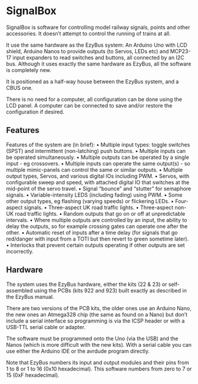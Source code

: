 # SignalBox

SignalBox is software for controlling model railway signals, points and other accessories. It doesn’t attempt to control the running of trains at all. 

It use the same hardware as the EzyBus system: An Arduino Uno with LCD shield, Arduino Nanos to provide outputs (to Servos, LEDs etc) and MCP23-17 input expanders to read switches and buttons, all connected by an I2C bus. Although it uses exactly the same hardware as EzyBus, all the software is completely new.

It is positioned as a half-way house between the EzyBus system, and a CBUS one.

There is no need for a computer, all configuration can be done using the LCD panel. A computer can be connected to save and/or restore the configuration if desired.

## Features
Features of the system are (in brief):
    • Multiple input types: toggle switches (SPST) and intermittent (non-latching) push buttons.
    • Multiple inputs can be operated simultaneously.
    • Multiple outputs can be operated by a single input - eg crossovers.
    • Multiple inputs can operate the same output(s) - so multiple mimic-panels can control the same or similar outputs.
    • Multiple output types, Servos, and various digital IOs including PWM.
    • Servos, with configurable sweep and speed, with attached digital IO that switches at the mid-point of the servo travel.
    • Signal “bounce” and “stutter” for semaphore signals.
    • Variable-intensity LEDS (including fading) using PWM.
    • Some other output types, eg flashing (varying speeds) or flickering LEDs.
    • Four-aspect signals.
    • Three-aspect UK road traffic lights.
    • Three-aspect non-UK road traffic lights.
    • Random outputs that go on or off at unpredictable intervals.
    • Where multiple outputs are controlled by an input, the ability to delay the outputs, so for example crossing gates can operate one after the other.
    • Automatic reset of inputs after a time delay (for signals that go red/danger with input from a TOTI but then revert to green sometime later).
    • Interlocks that prevent certain outputs operating if other outputs are set incorrectly.

## Hardware
The system uses the EzyBus hardware, either the kits (22 & 23) or self-assembled using the PCBs (kits 922 and 923) built exactly as described in the EzyBus manual.

There are two versions of the PCB kits, the older ones use an Arduino Nano, the new ones an Atmega328 chip (the same as found on a Nano) but don’t include a serial interface so programming is via the ICSP header or with a USB-TTL serial cable or adapter.

The software must be programmed onto the Uno (via the USB) and the Nanos (which is more difficult with the new kits). With a serial cable you can use either the Arduino IDE or the avrdude program directly.

Note that EzyBus numbers its input and output modules and their pins from 1 to 8 or 1 to 16 (0x10 hexadecimal). This software numbers from zero to 7 or 15 (0xF hexadecimal).

